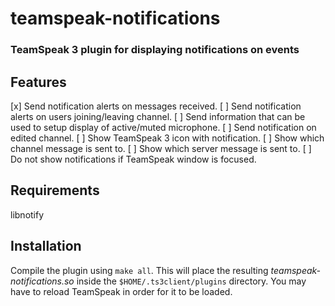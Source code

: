 # teamspeak-notifications
### TeamSpeak 3 plugin for displaying notifications on events

## Features
[x] Send notification alerts on messages received.
[ ] Send notification alerts on users joining/leaving channel.
[ ] Send information that can be used to setup display of active/muted microphone.
[ ] Send notification on edited channel.
[ ] Show TeamSpeak 3 icon with notification. 
[ ] Show which channel message is sent to.
[ ] Show which server message is sent to.
[ ] Do not show notifications if TeamSpeak window is focused.

## Requirements
libnotify

## Installation
Compile the plugin using `make all`.
This will place the resulting *teamspeak-notifications.so* inside the 
`$HOME/.ts3client/plugins` directory.
You may have to reload TeamSpeak in order for it to be loaded.
